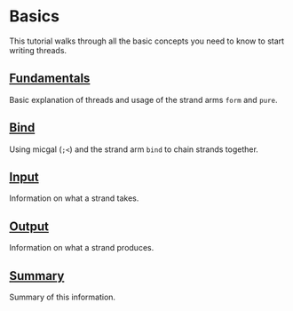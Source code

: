 # Basics

This tutorial walks through all the basic concepts you need to know to
start writing threads.

## [Fundamentals](urbit-docs/userspace/threads/tutorials/basics/fundamentals)

Basic explanation of threads and usage of the strand arms `form` and `pure`.

## [Bind](urbit-docs/userspace/threads/tutorials/basics/bind)

Using micgal (`;<`) and the strand arm `bind` to chain strands together.

## [Input](urbit-docs/userspace/threads/tutorials/basics/input)

Information on what a strand takes.

## [Output](urbit-docs/userspace/threads/tutorials/basics/output)

Information on what a strand produces.

## [Summary](urbit-docs/userspace/threads/tutorials/basics/summary)

Summary of this information.

